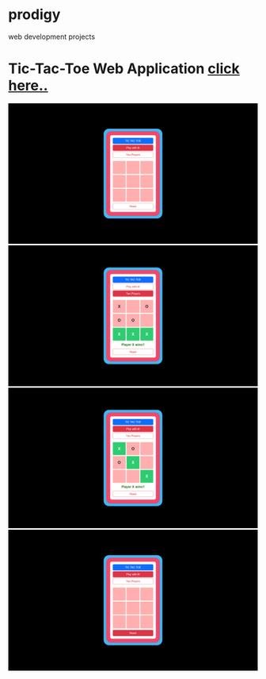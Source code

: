 # prodigy
 web development projects

# Tic-Tac-Toe Web Application [click here..](https://satyamrai0510.github.io/prodigy_wd_projects/prodigy_wd_03/)

![](preview/01_home.png)
![](preview/02_two_players.png)
![](preview/03_ai.png)
![](preview/04_reset.png)